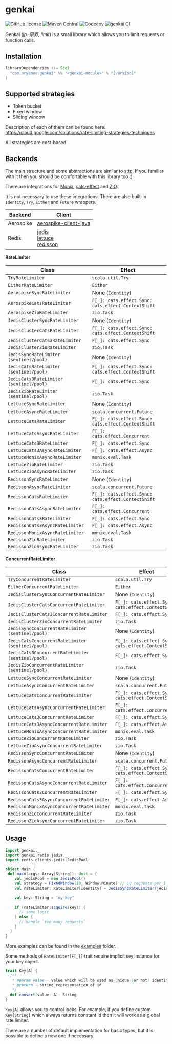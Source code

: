 # genkai
[![GitHub license](https://img.shields.io/github/license/nryanov/genkai)](https://github.com/nryanov/genkai/blob/master/LICENSE.txt)
[![Maven Central](https://maven-badges.herokuapp.com/maven-central/com.nryanov.genkai/genkai-core_2.13/badge.svg)](https://maven-badges.herokuapp.com/maven-central/com.nryanov.genkai/genkai-core_2.13)
[![Codecov](https://img.shields.io/codecov/c/github/nryanov/genkai)](https://img.shields.io/codecov/c/github/nryanov/genkai)
[![genkai CI](https://github.com/nryanov/genkai/actions/workflows/scala.yml/badge.svg?branch=master)](https://github.com/nryanov/genkai/actions/workflows/scala.yml)

Genkai (*jp. 限界, limit*) is a small library which allows you to limit requests or function calls.

## Installation
```scala
libraryDependencies ++= Seq(
  "com.nryanov.genkai" %% "<genkai-module>" % "[version]"
)
```

## Supported strategies
- Token bucket
- Fixed window
- Sliding window

Description of each of them can be found here: https://cloud.google.com/solutions/rate-limiting-strategies-techniques

All strategies are cost-based.

## Backends
The main structure and some abstractions are similar to [sttp](https://github.com/softwaremill/sttp). If you familiar with it then you should be comfortable with this library too :) 

There are integrations for [Monix](https://monix.io), [cats-effect](https://github.com/typelevel/cats-effect) and [ZIO](https://github.com/zio/zio).

It is not necessary to use these integrations. There are also built-in `Identity`, `Try`, `Either` and `Future` wrappers.

Backend | Client | 
------------ | ------------- 
Aerospike | [aerospike-client-java](https://github.com/aerospike/aerospike-client-java) 
Redis | [jedis](https://github.com/redis/jedis) <br> [lettuce](https://github.com/lettuce-io/lettuce-core) <br> [redisson](https://github.com/redisson/redisson)

**RateLimiter**

Class | Effect | 
------------ | ------------- 
`TryRateLimiter` | `scala.util.Try`
`EitherRateLimiter` | `Either` 
`AerospikeSyncRateLimiter` | None (`Identity`) 
`AerospikeCatsRateLimiter` | `F[_]: cats.effect.Sync: cats.effect.ContextShift` 
`AerospikeZioRateLimiter` | `zio.Task`
`JedisClusterSyncRateLimiter` | None (`Identity`)  
`JedisClusterCatsRateLimiter` | `F[_]: cats.effect.Sync: cats.effect.ContextShift` 
`JedisClusterCats3RateLimiter` | `F[_]: cats.effect.Sync` 
`JedisClusterZioRateLimiter` | `zio.Task` 
`JedisSyncRateLimiter (sentinel/pool)` | None (`Identity`)  
`JedisCatsRateLimiter (sentinel/pool)` | `F[_]: cats.effect.Sync: cats.effect.ContextShift` 
`JedisCats3RateLimiter (sentinel/pool)` | `F[_]: cats.effect.Sync` 
`JedisZioRateLimiter (sentinel/pool)` | `zio.Task` 
`LettuceSyncRateLimiter` | None (`Identity`)  
`LettuceAsyncRateLimiter` | `scala.concurrent.Future` 
`LettuceCatsRateLimiter` | `F[_]: cats.effect.Sync: cats.effect.ContextShift` 
`LettuceCatsAsyncRateLimiter` | `F[_]: cats.effect.Concurrent`
`LettuceCats3RateLimiter` | `F[_]: cats.effect.Sync` 
`LettuceCats3AsyncRateLimiter` | `F[_]: cats.effect.Async` 
`LettuceMonixAsyncRateLimiter` | `monix.eval.Task` 
`LettuceZioRateLimiter` | `zio.Task` 
`LettuceZioAsyncRateLimiter` | `zio.Task` 
`RedissonSyncRateLimiter` | None (`Identity`)  
`RedissonAsyncRateLimiter` | `scala.concurrent.Future` 
`RedissonCatsRateLimiter` | `F[_]: cats.effect.Sync: cats.effect.ContextShift` 
`RedissonCatsAsyncRateLimiter` | `F[_]: cats.effect.Concurrent`
`RedissonCats3RateLimiter` | `F[_]: cats.effect.Sync` 
`RedissonCats3AsyncRateLimiter` | `F[_]: cats.effect.Async` 
`RedissonMonixAsyncRateLimiter` | `monix.eval.Task` 
`RedissonZioRateLimiter` | `zio.Task` 
`RedissonZioAsyncRateLimiter` | `zio.Task`   

**ConcurrentRateLimiter**

Class | Effect | 
------------ | ------------- 
`TryConcurrentRateLimiter` | `scala.util.Try`
`EitherConcurrentRateLimiter` | `Either`
`JedisClusterSyncConcurrentRateLimiter` | None (`Identity`)  
`JedisClusterCatsConcurrentRateLimiter` | `F[_]: cats.effect.Sync: cats.effect.ContextShift` 
`JedisClusterCats3ConcurrentRateLimiter` | `F[_]: cats.effect.Sync` 
`JedisClusterZioConcurrentRateLimiter` | `zio.Task` 
`JedisSyncConcurrentRateLimiter (sentinel/pool)` | None (`Identity`)  
`JedisCatsConcurrentRateLimiter (sentinel/pool)` | `F[_]: cats.effect.Sync: cats.effect.ContextShift` 
`JedisCats3ConcurrentRateLimiter (sentinel/pool)` | `F[_]: cats.effect.Sync` 
`JedisZioConcurrentRateLimiter (sentinel/pool)` | `zio.Task` 
`LettuceSyncConcurrentRateLimiter` | None (`Identity`)  
`LettuceAsyncConcurrentRateLimiter` | `scala.concurrent.Future` 
`LettuceCatsConcurrentRateLimiter` | `F[_]: cats.effect.Sync: cats.effect.ContextShift` 
`LettuceCatsAsyncConcurrentRateLimiter` | `F[_]: cats.effect.Concurrent`
`LettuceCats3ConcurrentRateLimiter` | `F[_]: cats.effect.Sync` 
`LettuceCats3AsyncConcurrentRateLimiter` | `F[_]: cats.effect.Async` 
`LettuceMonixAsyncConcurrentRateLimiter` | `monix.eval.Task` 
`LettuceZioConcurrentRateLimiter` | `zio.Task` 
`LettuceZioAsyncConcurrentRateLimiter` | `zio.Task` 
`RedissonSyncConcurrentRateLimiter` | None (`Identity`)  
`RedissonAsyncConcurrentRateLimiter` | `scala.concurrent.Future` 
`RedissonCatsConcurrentRateLimiter` | `F[_]: cats.effect.Sync: cats.effect.ContextShift` 
`RedissonCatsAsyncConcurrentRateLimiter` | `F[_]: cats.effect.Concurrent`
`RedissonCats3ConcurrentRateLimiter` | `F[_]: cats.effect.Sync` 
`RedissonCats3AsyncConcurrentRateLimiter` | `F[_]: cats.effect.Async` 
`RedissonMonixAsyncConcurrentRateLimiter` | `monix.eval.Task` 
`RedissonZioConcurrentRateLimiter` | `zio.Task` 
`RedissonZioAsyncConcurrentRateLimiter` | `zio.Task`   

## Usage
```scala
import genkai._
import genkai.redis.jedis._
import redis.clients.jedis.JedisPool

object Main {
 def main(args: Array[String]): Unit = {
    val jedisPool = new JedisPool()
    val strategy = FixedWindow(10, Window.Minute) // 10 requests per 1 minute
    val rateLimiter: RateLimiter[Identity] = JedisSyncRateLimiter(jedisPool, strategy)
    
    val key: String = "my key"
    
    if (rateLimiter.acquire(key)) {
      // some logic
    } else {
      // handle `too many requests` 
    }
  }
}
```

More examples can be found in the [examples](examples/) folder.


Some methods of `RateLimiter[F[_]]` trait require implicit `Key` instance for your key object.
```scala
trait Key[A] {
  /**
   * @param value - value which will be used as unique (or not) identifier
   * @return - string representation of id
   */
  def convert(value: A): String
}
```

`Key[A]` allows you to control locks. For example, if you define custom `Key[String]` which always returns constant id
then it will work as a global rate limiter.   

There are a number of default implementation for basic types, but it is possible to define a new one if necessary.

